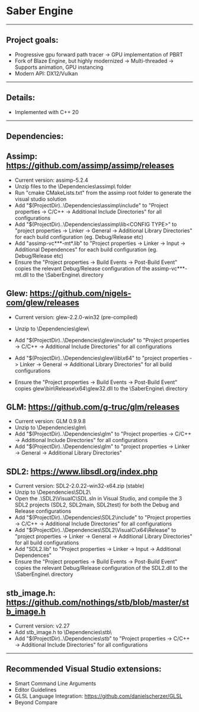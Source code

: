 # Saber Engine

--------------
Project goals:
--------------
- Progressive gpu forward path tracer
	-> GPU implementation of PBRT
- Fork of Blaze Engine, but highly modernized
	-> Multi-threaded
	-> Supports animation, GPU instancing
- Modern API: DX12/Vulkan

--------
Details:
--------
- Implemented with C++ 20


-------------
Dependencies:
-------------

Assimp: https://github.com/assimp/assimp/releases
-------------------------------------------------
- Current version: assimp-5.2.4
- Unzip files to the <project root>\Dependencies\assimp\ folder
- Run "cmake CMakeLists.txt" from the assimp root folder to generate the visual studio solution
- Add "$(ProjectDir)..\Dependencies\assimp\include" to "Project properties -> C/C++ -> Additional Include Directories" for all configurations
- Add "$(ProjectDir)..\Dependencies\assimp\lib\<CONFIG TYPE>\" to "project properties -> Linker -> General -> Additional Library Directories" for each build configuration (eg. Debug/Release etc)
- Add "assimp-vc***-mt*.lib" to "Project properties -> Linker -> Input -> Additional Dependences" for each build configuration (eg. Debug/Release etc)
- Ensure the "Project properties -> Build Events -> Post-Build Event" copies the relevant Debug/Release configuration of the assimp-vc***-mt.dll to the <Project Root>\SaberEngine\ directory


Glew: https://github.com/nigels-com/glew/releases
-------------------------------------------------
- Current version: glew-2.2.0-win32 (pre-compiled)
- Unzip to <project root>\Dependencies\glew\
- Add "$(ProjectDir)..\Dependencies\glew\include" to "Project properties -> C/C++ -> Additional Include Directories" for all configurations
- Add "$(ProjectDir)..\Dependencies\glew\lib\x64\" to "project properties -> Linker -> General -> Additional Library Directories" for all build configurations

- Ensure the "Project properties -> Build Events -> Post-Build Event" copies glew\bin\Release\x64\glew32.dll to the <Project Root>\SaberEngine\ directory


GLM: https://github.com/g-truc/glm/releases
-------------------------------------------
- Current version: GLM 0.9.9.8
- Unzip to <project root>\Dependencies\glm\
- Add "$(ProjectDir)..\Dependencies\glm\" to "Project properties -> C/C++ -> Additional Include Directories" for all configurations
- Add "$(ProjectDir)..\Dependencies\glm\" to "project properties -> Linker -> General -> Additional Library Directories"


SDL2: https://www.libsdl.org/index.php
--------------------------------------
- Current version: SDL2-2.0.22-win32-x64.zip (stable)
- Unzip to <project root>\Dependencies\SDL2\
- Open the .\SDL2\VisualC\SDL.sln in Visual Studio, and compile the 3 SDL2 projects (SDL2, SDL2main, SDL2test) for both the Debug and Release configurations
- Add "$(ProjectDir)..\Dependencies\SDL2\include\" to "Project properties -> C/C++ -> Additional Include Directories" for all configurations
- Add "$(ProjectDir)..\Dependencies\SDL2\VisualC\x64\Release\" to "project properties -> Linker -> General -> Additional Library Directories" for all build configurations
- Add "SDL2.lib" to "Project properties -> Linker -> Input -> Additional Dependences"
- Ensure the "Project properties -> Build Events -> Post-Build Event" copies the relevant Debug/Release configuration of the SDL2.dll to the <Project Root>\SaberEngine\ directory


stb_image.h: https://github.com/nothings/stb/blob/master/stb_image.h
--------------------------------------------------------------------
- Current version: v2.27 
- Add stb_image.h to <project root>\Dependencies\stb\
- Add "$(ProjectDir)..\Dependencies\stb\" to "Project properties -> C/C++ -> Additional Include Directories" for all configurations


-------------------------------------
Recommended Visual Studio extensions:
-------------------------------------
- Smart Command Line Arguments
- Editor Guidelines
- GLSL Language Integration: https://github.com/danielscherzer/GLSL
- Beyond Compare
